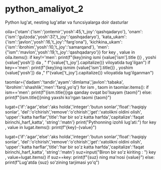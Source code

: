 # python_amaliyot_2
Python lug'at, nesting lug'atlar va funcsiyalarga doir dasturlar

oila={'otam':{'ism':'jontemir','yosh':45,'t_joy':'qashqadaryo'},
      'onam':{'ism':'gulzoda','yosh':37,'t_joy':'qashqadaryo'},
      'kata_ukam':{'ism':'javlon','yosh':16,'t_joy':"farg\'ona"},
      'kichkina_ukam':{'ism':'ibrohim','yosh':10,'t_joy':'samarqand'},
      'men':{"ism":'mavlon','yosh':19,'t_joy':'qashqadaryo'}}
for key , value in oila.items():
    if key!='men':
        print(f"{key}ning ismi {value['ism'].title ()} , yoshi {value['yosh']} da , "
              f"{value['t_joy'].capitalize()} viloyatida tug'ilgan")
    if key=='men':
        print(f"{key}ing ismim {value['ism'].title()} , yoshim {value['yosh']} da ,"
              f"{value['t_joy'].capitalize()} viloyatida tug'ilganman")

taomlar={'dadam':'tandir','ayam':'dimlama','javlon':'tabaka',
         'ibrohim':'shashlik','men':'farqi_yo\'q'}
for ism , taom in taomlar.items():
    if ism=='men':
        print(f"{ism.title()}ga qanday ovqat bo'lsayam {taom}")
    else:
        print(f"{ism.title()}ning yaxshi ko'rgan taomi {taom}")
        
lugat={'if':'agar','else':'aks holda','integer':'butun sonlar','float':'haqiqiy sonlar',
       'del':'o\'chirish','remove':'o\'chirish','get':'xatolikni oldini olish',
       'upper':'katta harflar','title':'har bir so\'z katta harfda','capitalize':'faqat birinchi_harf_katta',
       'string':'matn'}
print("Pythonning izohli lug'ati:")
for key , value in lugat.items():
    print(f"{key}-{value}")
    
lugat={'if':'agar','else':'aks holda','integer':'butun sonlar','float':'haqiqiy sonlar',
       'del':'o\'chirish','remove':'o\'chirish','get':'xatolikni oldini olish',
       'upper':'katta harflar','title':'har bir so\'z katta harfda','capitalize':'faqat birinchi_harf_katta',
       'string':'matn'}
suz=input("Biron bir so'z kiriting : ")
key , value=lugat.items()
if suz==key:
    print(f"{suz} ning ma'nosi {value}")
else:
    print(f"Lug'atda {suz} so'zining tarjimasi yo'q")
